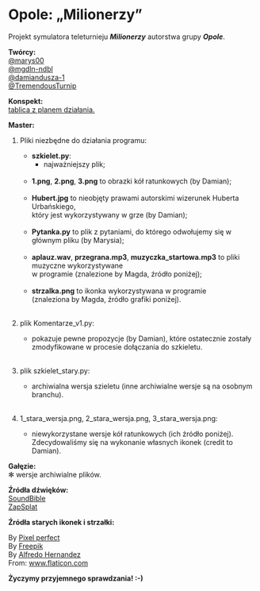 # Opole: „Milionerzy”

Projekt symulatora teleturnieju ***Milionerzy*** autorstwa grupy ***Opole***.

**Twórcy:** <br />
[@marys00](https://github.com/marys00) <br />
[@mgdln-ndbl](https://github.com/mgdln-ndbl) <br />
[@damiandusza-1](https://github.com/damiandusza-1) <br />
[@TremendousTurnip](https://github.com/TremendousTurnip)

**Konspekt:** <br />
[tablica z planem działania.](https://miro.com/app/board/o9J_krrMYp8=/)

**Master:** <br />

1. Pliki niezbędne do działania programu: <br />
	- **szkielet.py**: <br />
		- najważniejszy plik; <br /><br />
	- **1.png**, **2.png**, **3.png** to obrazki kół ratunkowych (by Damian); <br /><br />
	- **Hubert.jpg** to nieobjęty prawami autorskimi wizerunek Huberta Urbańskiego, <br /> który jest wykorzystywany w grze (by Damian); <br /><br />
	- **Pytanka.py** to plik z pytaniami, do którego odwołujemy się w głównym pliku (by Marysia); <br /><br />
	- **aplauz.wav**, **przegrana.mp3**, **muzyczka_startowa.mp3** to pliki muzyczne wykorzystywane <br />w programie (znalezione by Magda, źródło poniżej); <br /><br />
	- **strzalka.png** to ikonka wykorzystywana w programie <br />(znaleziona by Magda, źródło grafiki poniżej). <br /><br />

2. plik Komentarze_v1.py:
	- pokazuje pewne propozycje (by Damian), które ostatecznie zostały <br /> zmodyfikowane w procesie dołączania do szkieletu. <br /><br />

3. plik szkielet_stary.py:
	- archiwialna wersja szieletu (inne archiwialne wersje są na osobnym branchu).<br /><br />
	
4. 1_stara_wersja.png, 2_stara_wersja.png, 3_stara_wersja.png:
	- niewykorzystane wersje kół ratunkowych (ich źródło poniżej). <br />Zdecydowaliśmy się na wykonanie własnych ikonek (credit to Damian).

**Gałęzie:** <br />
 	✻ wersje archiwialne plików.

**Źródła dźwięków:** <br />
[SoundBible](http://soundbible.com)<br />
[ZapSplat](https://www.zapsplat.com)

**Źródła starych ikonek i strzałki:** </br>

By <a href="https://icon54.com/" title="Pixel perfect">Pixel perfect</a><br /> 
By <a href="https://www.flaticon.com/authors/freepik" title="Freepik">Freepik</a><br /> 
By <a href="https://www.flaticon.com/authors/alfredo-hernandez" title="Alfredo Hernandez">Alfredo Hernandez</a><br /> 
From: <a href="https://www.flaticon.com/" title="Flaticon">www.flaticon.com</a>

**Życzymy przyjemnego sprawdzania! :-)**


